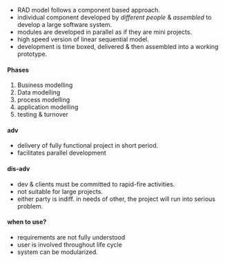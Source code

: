 
- RAD model follows a component based approach. 
- individual component developed by *different people* & *assembled* to develop a large software system. 
- modules are developed in parallel as if they are mini projects. 
- high speed version of linear sequential model. 
- development is time boxed, delivered & then assembled into a working prototype. 

#### Phases
1. Business modelling 
2. Data modelling 
3. process modelling 
4. application modelling 
5. testing & turnover 

#### adv 
- delivery of fully functional project in short period. 
- facilitates parallel development 

#### dis-adv
- dev & clients must be committed to rapid-fire activities. 
- not suitable for large projects. 
- either party is indiff. in needs of other, the project will run into serious problem. 


#### when to use? 
- requirements are not fully understood
- user is involved throughout life cycle
- system can be modularized. 

